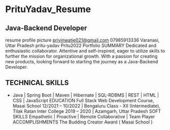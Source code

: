 # PrituYadav_Resume
## Java-Backend Developer
resume profile picture
privinwatie021@gmail.com
07985913336
Varanasi, Uttar Pradesh
pritu-yadav
Pritu2022
Portfolio
SUMMARY
Dedicated and enthusiastic collaborator. Attentive and self-inspired, eager to utilize skills to further the mission for organizational growth. With a passion for creating new products, looking forward to starting the journey as a Java-Backend Developer.

## TECHNICAL SKILLS
* Java | Spring Boot | Maven | Hibernate | SQL-RDBMS | REST | HTML | CSS | JavaScript
EDUCATION
Full Stack Web Development Course, 
Masai School
12/2021 – 10/2022
 | 
Bengaluru
Class -  XII  (Intermediate), 
Tilak Ratan Inter College
2019 – 2020
 | 
Azamgarh, Uttar Pradesh
SOFT SKILLS
Empathetic | Proactive | Remote Collaborative | Team Player
ACCOMPLISHMENTS
The Budding Creator Award ( Masai School )
